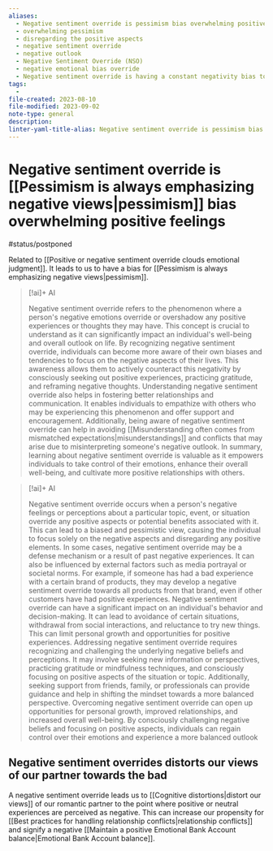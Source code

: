 ```yaml
---
aliases:
  - Negative sentiment override is pessimism bias overwhelming positive feelings
  - overwhelming pessimism
  - disregarding the positive aspects
  - negative sentiment override
  - negative outlook
  - Negative Sentiment Override (NSO)
  - negative emotional bias override
  - Negative sentiment override is having a constant negativity bias towards emotional experiences.
tags:
  - 
file-created: 2023-08-10
file-modified: 2023-09-02
note-type: general
description: 
linter-yaml-title-alias: Negative sentiment override is pessimism bias overwhelming positive feelings
---
```


# Negative sentiment override is [[Pessimism is always emphasizing negative views|pessimism]] bias overwhelming positive feelings

#status/postponed

Related to [[Positive or negative sentiment override clouds emotional judgment]]. It leads to us to have a bias for [[Pessimism is always emphasizing negative views|pessimism]].

> [!ai]+ AI
>
> Negative sentiment override refers to the phenomenon where a person's negative emotions override or overshadow any positive experiences or thoughts they may have. This concept is crucial to understand as it can significantly impact an individual's well-being and overall outlook on life.
> By recognizing negative sentiment override, individuals can become more aware of their own biases and tendencies to focus on the negative aspects of their lives. This awareness allows them to actively counteract this negativity by consciously seeking out positive experiences, practicing gratitude, and reframing negative thoughts.
> Understanding negative sentiment override also helps in fostering better relationships and communication. It enables individuals to empathize with others who may be experiencing this phenomenon and offer support and encouragement. Additionally, being aware of negative sentiment override can help in avoiding [[Misunderstanding often comes from mismatched expectations|misunderstandings]] and conflicts that may arise due to misinterpreting someone's negative outlook.
> In summary, learning about negative sentiment override is valuable as it empowers individuals to take control of their emotions, enhance their overall well-being, and cultivate more positive relationships with others.

> [!ai]+ AI
>
> Negative sentiment override occurs when a person's negative feelings or perceptions about a particular topic, event, or situation override any positive aspects or potential benefits associated with it. This can lead to a biased and pessimistic view, causing the individual to focus solely on the negative aspects and disregarding any positive elements.
> In some cases, negative sentiment override may be a defense mechanism or a result of past negative experiences. It can also be influenced by external factors such as media portrayal or societal norms. For example, if someone has had a bad experience with a certain brand of products, they may develop a negative sentiment override towards all products from that brand, even if other customers have had positive experiences.
> Negative sentiment override can have a significant impact on an individual's behavior and decision-making. It can lead to avoidance of certain situations, withdrawal from social interactions, and reluctance to try new things. This can limit personal growth and opportunities for positive experiences.
> Addressing negative sentiment override requires recognizing and challenging the underlying negative beliefs and perceptions. It may involve seeking new information or perspectives, practicing gratitude or mindfulness techniques, and consciously focusing on positive aspects of the situation or topic. Additionally, seeking support from friends, family, or professionals can provide guidance and help in shifting the mindset towards a more balanced perspective.
> Overcoming negative sentiment override can open up opportunities for personal growth, improved relationships, and increased overall well-being. By consciously challenging negative beliefs and focusing on positive aspects, individuals can regain control over their emotions and experience a more balanced outlook

## Negative sentiment overrides distorts our views of our partner towards the bad

A negative sentiment override leads us to [[Cognitive distortions|distort our views]] of our romantic partner to the point where positive or neutral experiences are perceived as negative. This can increase our propensity for [[Best practices for handling relationship conflicts|relationship conflicts]] and signify a negative [[Maintain a positive Emotional Bank Account balance|Emotional Bank Account balance]].
